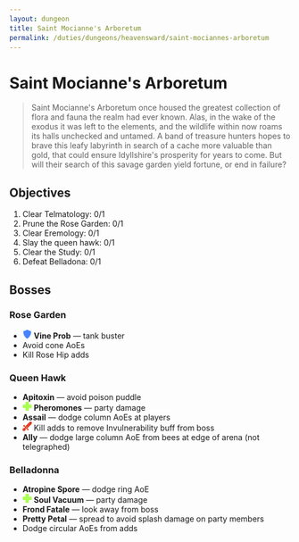 ```yaml
---
layout: dungeon
title: Saint Mocianne's Arboretum
permalink: /duties/dungeons/heavensward/saint-mociannes-arboretum
---
```


# Saint Mocianne's Arboretum

> Saint Mocianne's Arboretum once housed the greatest collection of flora and fauna the realm had ever known. Alas, in the wake of the exodus it was left to the elements, and the wildlife within now roams its halls unchecked and untamed. A band of treasure hunters hopes to brave this leafy labyrinth in search of a cache more valuable than gold, that could ensure Idyllshire's prosperity for years to come. But will their search of this savage garden yield fortune, or end in failure?

## Objectives

1. Clear Telmatology: 0/1
2. Prune the Rose Garden: 0/1
3. Clear Eremology: 0/1
4. Slay the queen hawk: 0/1
5. Clear the Study: 0/1
6. Defeat Belladona: 0/1

## Bosses

### Rose Garden

- ![](/assets/icons/role-tank.png) **Vine Prob** — tank buster
- Avoid cone AoEs
- Kill Rose Hip adds

### Queen Hawk

- **Apitoxin** — avoid poison puddle
- ![](/assets/icons/role-healer.png) **Pheromones** — party damage
- **Assail** — dodge column AoEs at players
- ![](/assets/icons/role-dps.png) Kill adds to remove Invulnerability buff from boss
- **Ally** — dodge large column AoE from bees at edge of arena (not telegraphed)

### Belladonna

- **Atropine Spore** — dodge ring AoE
- ![](/assets/icons/role-healer.png) **Soul Vacuum** — party damage
- **Frond Fatale** — look away from boss
- **Pretty Petal** — spread to avoid splash damage on party members
- Dodge circular AoEs from adds

